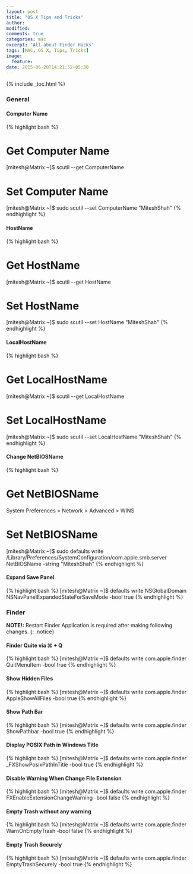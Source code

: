 ```yaml
---
layout: post
title: "OS X Tips and Tricks"
author:
modified:
comments: true
categories: mac
excerpt: "All about Finder Hacks"
tags: [MAC, OS X, Tips, Tricks]
image:
  feature:
date: 2015-06-20T14:21:52+05:30
---
```


{% include _toc.html %}

### General

#### Computer Name
{% highlight bash %}
# Get Computer Name
[mitesh@Matrix ~]$ scutil --get ComputerName
# Set Computer Name
[mitesh@Matrix ~]$ sudo scutil --set ComputerName "MiteshShah"
{% endhighlight %}

#### HostName
{% highlight bash %}
# Get HostName
[mitesh@Matrix ~]$ scutil --get HostName
# Set HostName
[mitesh@Matrix ~]$ sudo scutil --set HostName "MiteshShah"
{% endhighlight %}

#### LocalHostName
{% highlight bash %}
# Get LocalHostName
[mitesh@Matrix ~]$ scutil --get LocalHostName
# Set LocalHostName
[mitesh@Matrix ~]$ sudo scutil --set LocalHostName "MiteshShah"
{% endhighlight %}

#### Change NetBIOSName

{% highlight bash %}
# Get NetBIOSName
System Preferences > Network > Advanced > WINS
# Set NetBIOSName
[mitesh@Matrix ~]$ sudo defaults write /Library/Preferences/SystemConfiguration/com.apple.smb.server NetBIOSName -string "MiteshShah"
{% endhighlight %}

#### Expand Save Panel
{% highlight bash %}
[mitesh@Matrix ~]$ defaults write NSGlobalDomain NSNavPanelExpandedStateForSaveMode -bool true
{% endhighlight %}

### Finder

**NOTE!:** Restart Finder Application is required after making following changes.
{: .notice}

#### Finder Quite via ⌘ + Q
{% highlight bash %}
[mitesh@Matrix ~]$ defaults write com.apple.finder QuitMenuItem -bool true
{% endhighlight %}

#### Show Hidden Files
{% highlight bash %}
[mitesh@Matrix ~]$ defaults write com.apple.finder AppleShowAllFiles -bool true
{% endhighlight %}

#### Show Path Bar
{% highlight bash %}
[mitesh@Matrix ~]$ defaults write com.apple.finder ShowPathbar -bool true
{% endhighlight %}

#### Display POSIX Path in Windows Title
{% highlight bash %}
[mitesh@Matrix ~]$ defaults write com.apple.finder _FXShowPosixPathInTitle -bool true
{% endhighlight %}

#### Disable Warning When Change File Extension
{% highlight bash %}
[mitesh@Matrix ~]$ defaults write com.apple.finder FXEnableExtensionChangeWarning -bool false
{% endhighlight %}

#### Empty Trash without any warning
{% highlight bash %}
[mitesh@Matrix ~]$ defaults write com.apple.finder WarnOnEmptyTrash -bool false
{% endhighlight %}

#### Empty Trash Securely
{% highlight bash %}
[mitesh@Matrix ~]$ defaults write com.apple.finder EmptyTrashSecurely -bool true
{% endhighlight %}

